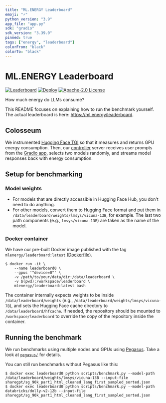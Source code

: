 ```yaml
---
title: "ML.ENERGY Leaderboard"
emoji: "⚡"
python_version: "3.9"
app_file: "app.py"
sdk: "gradio"
sdk_version: "3.39.0"
pinned: true
tags: ["energy", "leaderboard"]
colorFrom: "black"
colorTo: "black"
---
```


# ML.ENERGY Leaderboard

[![Leaderboard](https://custom-icon-badges.herokuapp.com/badge/ML.ENERGY-Leaderboard-blue.svg?logo=ml-energy-2)](https://ml.energy/leaderboard)
[![Deploy](https://github.com/ml-energy/leaderboard/actions/workflows/push_spaces.yaml/badge.svg?branch=web)](https://github.com/ml-energy/leaderboard/actions/workflows/push_spaces.yaml)
[![Apache-2.0 License](https://custom-icon-badges.herokuapp.com/github/license/ml-energy/leaderboard?logo=law)](/LICENSE)

How much energy do LLMs consume?

This README focuses on explaining how to run the benchmark yourself.
The actual leaderboard is here: https://ml.energy/leaderboard.

## Colosseum

We instrumented [Hugging Face TGI](https://github.com/huggingface/text-generation-inference) so that it measures and returns GPU energy consumption.
Then, our [controller](/spitfight/colosseum/controller) server receives user prompts from the [Gradio app](/app.py), selects two models randomly, and streams model responses back with energy consumption.

## Setup for benchmarking

### Model weights

- For models that are directly accessible in Hugging Face Hub, you don't need to do anything.
- For other models, convert them to Hugging Face format and put them in `/data/leaderboard/weights/lmsys/vicuna-13B`, for example. The last two path components (e.g., `lmsys/vicuna-13B`) are taken as the name of the model.

### Docker container

We have our pre-built Docker image published with the tag `mlenergy/leaderboard:latest` ([Dockerfile](/Dockerfile)).

```console
$ docker run -it \
    --name leaderboard0 \
    --gpus '"device=0"' \
    -v /path/to/your/data/dir:/data/leaderboard \
    -v $(pwd):/workspace/leaderboard \
    mlenergy/leaderboard:latest bash
```

The container internally expects weights to be inside `/data/leaderboard/weights` (e.g., `/data/leaderboard/weights/lmsys/vicuna-7B`), and sets the Hugging Face cache directory to `/data/leaderboard/hfcache`.
If needed, the repository should be mounted to `/workspace/leaderboard` to override the copy of the repository inside the container.

## Running the benchmark

We run benchmarks using multiple nodes and GPUs using [Pegasus](https://github.com/jaywonchung/pegasus). Take a look at [`pegasus/`](/pegasus) for details.

You can still run benchmarks without Pegasus like this:

```console
$ docker exec leaderboard0 python scripts/benchmark.py --model-path /data/leaderboard/weights/lmsys/vicuna-13B --input-file sharegpt/sg_90k_part1_html_cleaned_lang_first_sampled_sorted.json
$ docker exec leaderboard0 python scripts/benchmark.py --model-path databricks/dolly-v2-12b --input-file sharegpt/sg_90k_part1_html_cleaned_lang_first_sampled_sorted.json
```
